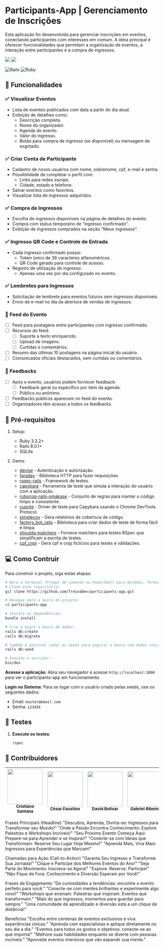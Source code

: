 
# Participants-App | Gerenciamento de Inscrições
Esta aplicação foi desenvolvida para gerenciar inscrições em eventos, conectando participantes com interesses em comum. A ideia principal é oferecer funcionalidades que permitam a organização de eventos, a interação entre participantes e a compra de ingressos.

![](https://img.shields.io/github/issues/TreinaDev/participants-app.svg)
![](https://img.shields.io/github/issues-pr/TreinaDev/participants-app.svg)

![Rails](https://img.shields.io/badge/rails-%23CC0000.svg?style=for-the-badge&logo=ruby-on-rails&logoColor=white)
![Ruby](https://img.shields.io/badge/ruby-%23CC342D.svg?style=for-the-badge&logo=ruby&logoColor=white)

## 🚀 Funcionalidades
### ✅ **Visualizar Eventos** 
- Lista de eventos publicados com data a partir do dia atual.
- Exibição de detalhes como:
  - Descrição completa.
  - Nome do organizador.
  - Agenda do evento.
  - Valor do ingresso.
  - Botão para compra de ingresso (se disponível) ou mensagem de esgotado.

### ✅ **Criar Conta de Participante**
- Cadastro de novos usuários com nome, sobrenome, cpf, e-mail e senha.
- Possibilidade de completar o perfil com:
  - Links para redes sociais.
  - Cidade, estado e telefone.
- Salvar eventos como favoritos.
- Visualizar lista de ingressos adquiridos.

### ✅ **Compra de Ingressos** 
- Escolha de ingressos disponíveis na página de detalhes do evento.
- Compra com status temporário de “ingresso confirmado”.
- Exibição de ingressos comprados na seção "Meus ingressos".

### ✅ **Ingresso QR Code e Controle de Entrada**
- Cada ingresso confirmado possui:
  - Token único de 36 caracteres alfanuméricos.
  - QR Code gerado para controle de acesso.
- Registro de utilização do ingresso:
  - Apenas uma vez por dia configurado no evento.

### ✅ **Lembretes para Ingressos**
- Solicitação de lembrete para eventos futuros sem ingressos disponíveis.
- Envio de e-mail no dia da abertura de vendas de ingressos.

### 🚧 **Feed do Evento**
- [ ] Feed para postagens entre participantes com ingresso confirmado.
- [ ] Recursos do feed:
  - [ ] Suporte a texto enriquecido.
  - [ ] Upload de imagens.
  - [ ] Curtidas e comentários.
- [ ] Resumo das últimas 10 postagens na página inicial do usuário.
- [ ] Comunicados oficiais destacados, sem curtidas ou comentários.

### 🚧 **Feedbacks**
- [ ] Após o evento, usuários podem fornecer feedback:
  - [ ] Feedback geral ou específico por item da agenda.
  - [ ] Público ou anônimo.
- [ ] Feedbacks públicos aparecem no feed do evento.
- [ ] Organizadores têm acesso a todos os feedbacks.

## 📝 Pré-requisitos
1. Setup:
   - Ruby 3.3.2+
   - Rails 8.0.1+
   - SQLite

2. Gems:
   - [devise](https://github.com/heartcombo/devise) - Autenticação e autorização.
   - [faraday](https://github.com/lostisland/faraday) - Biblioteca HTTP para fazer requisições.
   - [rspec-rails](https://github.com/rspec/rspec-rails) - Framework de testes.
   - [capybara](https://github.com/teamcapybara/capybara) - Ferramenta de teste que simula a interação do usuário com a aplicação.
   - [rubocop-rails-omakase](https://github.com/rubocop/rubocop-rails) - Conjunto de regras para manter o código limpo e consistente.
   - [cuprite](https://github.com/rubycdp/cuprite) - Driver de teste para Capybara usando o Chrome DevTools Protocol.
   - [simplecov](https://github.com/simplecov-ruby/simplecov) - Gera relatórios de cobertura de código.
   - [factory_bot_rails](https://github.com/thoughtbot/factory_bot_rails) - Biblioteca para criar dados de teste de forma fácil e limpa.
   - [shoulda-matchers](https://github.com/thoughtbot/shoulda-matchers) - Fornece matchers para testes RSpec que simplificam a escrita de testes.
   - [cpf_cnpj](https://github.com/fnando/cpf_cnpj) - Gera cpf e cnpj fictícios para testes e válidações.

## 💻 Como Contruir
Para construir o projeto, siga estas etapas:

```bash
# Abra o terminal (Prompt de comando ou PowerShell para Windows, Terminal para macOS ou Linux)
# Clone este repositório:
git clone https://github.com/TreinaDev/participants-app.git

# Navegue para a pasta do projeto:
cd participants-app

# Instale as dependências:
bundle install

# Crie e migre o banco de dados:
rails db:create
rails db:migrate

# Também é possível rodar as seeds para popular o banco com dados iniciais:
rails db:seed

# Execute o servidor:
bin/dev
```

**Acesse a aplicação**:
   Abra seu navegador e acesse `http://localhost:3000` para ver o participants-app em funcionamento.

**Login no Sistema**:
   Para se logar com o usuário criado pelas seeds, use os seguintes dados:

   - Email: `master@email.com`
   - Senha: `123456`

## 🚨 Testes
1. **Execute os testes**:
   ```bash
   rspec
   ```

## 🤝 Contribuidores
[<img src="https://avatars.githubusercontent.com/u/65695476?v=4" width=115 ><br> <sub> Cristiano Santana </sub>](https://github.com/CristianoSantan)|[<img src="https://avatars.githubusercontent.com/u/182559072?v=4" width=115 > <br> <sub> César Faustino </sub>](https://github.com/cmf000)|[<img src="https://avatars.githubusercontent.com/u/178613704?v=4" width=115 > <br> <sub> David Bolivar </sub>](https://github.com/thedavs99)|[<img src="https://avatars.githubusercontent.com/u/64371312?v=4" width=115 > <br> <sub> Gabriel Ribeiro </sub>](https://github.com/Gabriel-T-P)|[<img src="https://avatars.githubusercontent.com/u/182513782?v=4" width=115 > <br> <sub> João Branco </sub>](https://github.com/joaoCasteloBranco)|[<img src="https://avatars.githubusercontent.com/u/112505223?v=4" width=115 > <br> <sub> Samuel Rocha </sub>](https://github.com/SamuelRocha91)|
| :---: | :---: | :---: | :---: | :---: | :---: |



Frases Principais (Headline)
"Descubra, Aprenda, Divirta-se: Ingressos para Transformar seu Mundo!"
"Onde a Paixão Encontra Conhecimento: Explore Palestras e Workshops Incríveis!"
"Seu Próximo Evento Começa Aqui: Prepare-se para Aprender e se Inspirar!"
"Conecte-se com Ideias que Transformam: Reserve Seu Lugar Hoje Mesmo!"
"Aprenda Mais, Viva Mais: Ingressos para Experiências que Marcam!"


Chamadas para Ação (Call-to-Action)
"Garanta Seu Ingresso e Transforme Sua Jornada!"
"Clique e Participe dos Melhores Eventos do Ano!"
"Seja Parte do Movimento: Inscreva-se Agora!"
"Explore. Reserve. Participe!"
"Não Fique de Fora: Conhecimento e Diversão Esperam por Você!"


Frases de Engajamento
"De curiosidades a tendências: encontre o evento perfeito para você."
"Conecte-se com mentes brilhantes e experimente algo novo!"
"Workshops que ensinam. Palestras que inspiram. Eventos que transformam."
"Mais do que ingressos, momentos para guardar para sempre."
"Uma comunidade de aprendizado e diversão está a um clique de distância!"


Benefícios
"Escolha entre centenas de eventos exclusivos e viva experiências únicas."
"Aprenda com especialistas e aplique diretamente no seu dia a dia."
"Eventos para todos os gostos e objetivos: conecte-se ao que importa!"
"Melhore suas habilidades enquanto se diverte com pessoas incríveis."
"Aproveite eventos imersivos que vão expandir sua mente."
